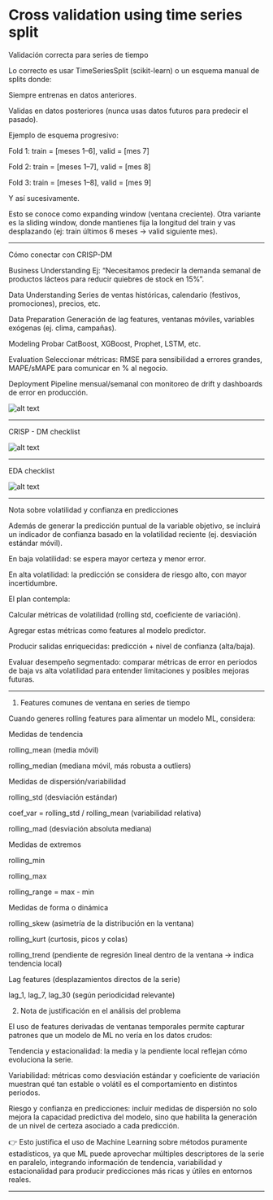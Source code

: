 # Cross validation using time series split

Validación correcta para series de tiempo

Lo correcto es usar TimeSeriesSplit (scikit-learn) o un esquema manual de splits donde:

Siempre entrenas en datos anteriores.

Validas en datos posteriores (nunca usas datos futuros para predecir el pasado).

Ejemplo de esquema progresivo:

Fold 1: train = [meses 1–6], valid = [mes 7]

Fold 2: train = [meses 1–7], valid = [mes 8]

Fold 3: train = [meses 1–8], valid = [mes 9]

Y así sucesivamente.

Esto se conoce como expanding window (ventana creciente).
Otra variante es la sliding window, donde mantienes fija la longitud del train y vas desplazando (ej: train últimos 6 meses → valid siguiente mes).

---


Cómo conectar con CRISP-DM

Business Understanding
Ej: “Necesitamos predecir la demanda semanal de productos lácteos para reducir quiebres de stock en 15%”.

Data Understanding
Series de ventas históricas, calendario (festivos, promociones), precios, etc.

Data Preparation
Generación de lag features, ventanas móviles, variables exógenas (ej. clima, campañas).

Modeling
Probar CatBoost, XGBoost, Prophet, LSTM, etc.

Evaluation
Seleccionar métricas: RMSE para sensibilidad a errores grandes, MAPE/sMAPE para comunicar en % al negocio.

Deployment
Pipeline mensual/semanal con monitoreo de drift y dashboards de error en producción.

![alt text](image.png)



---

CRISP - DM checklist

![alt text](image-1.png)


---

EDA checklist

![alt text](image-2.png)



---

Nota sobre volatilidad y confianza en predicciones

Además de generar la predicción puntual de la variable objetivo, se incluirá un indicador de confianza basado en la volatilidad reciente (ej. desviación estándar móvil).

En baja volatilidad: se espera mayor certeza y menor error.

En alta volatilidad: la predicción se considera de riesgo alto, con mayor incertidumbre.

El plan contempla:

Calcular métricas de volatilidad (rolling std, coeficiente de variación).

Agregar estas métricas como features al modelo predictor.

Producir salidas enriquecidas: predicción + nivel de confianza (alta/baja).

Evaluar desempeño segmentado: comparar métricas de error en periodos de baja vs alta volatilidad para entender limitaciones y posibles mejoras futuras.


---

1) Features comunes de ventana en series de tiempo

Cuando generes rolling features para alimentar un modelo ML, considera:

Medidas de tendencia

rolling_mean (media móvil)

rolling_median (mediana móvil, más robusta a outliers)

Medidas de dispersión/variabilidad

rolling_std (desviación estándar)

coef_var = rolling_std / rolling_mean (variabilidad relativa)

rolling_mad (desviación absoluta mediana)

Medidas de extremos

rolling_min

rolling_max

rolling_range = max - min

Medidas de forma o dinámica

rolling_skew (asimetría de la distribución en la ventana)

rolling_kurt (curtosis, picos y colas)

rolling_trend (pendiente de regresión lineal dentro de la ventana → indica tendencia local)

Lag features (desplazamientos directos de la serie)

lag_1, lag_7, lag_30 (según periodicidad relevante)

2) Nota de justificación en el análisis del problema

El uso de features derivadas de ventanas temporales permite capturar patrones que un modelo de ML no vería en los datos crudos:

Tendencia y estacionalidad: la media y la pendiente local reflejan cómo evoluciona la serie.

Variabilidad: métricas como desviación estándar y coeficiente de variación muestran qué tan estable o volátil es el comportamiento en distintos periodos.

Riesgo y confianza en predicciones: incluir medidas de dispersión no solo mejora la capacidad predictiva del modelo, sino que habilita la generación de un nivel de certeza asociado a cada predicción.

👉 Esto justifica el uso de Machine Learning sobre métodos puramente estadísticos, ya que ML puede aprovechar múltiples descriptores de la serie en paralelo, integrando información de tendencia, variabilidad y estacionalidad para producir predicciones más ricas y útiles en entornos reales.

---


